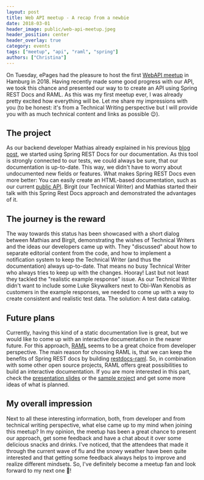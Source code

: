 ```yaml
---
layout: post
title: Web API meetup - A recap from a newbie
date: 2018-03-01
header_image: public/web-api-meetup.jpeg
header_position: center
header_overlay: true
category: events
tags: ["meetup", "api", "raml", "spring"]
authors: ["Christina"]
---
```

On Tuesday, ePages had the pleasure to host the first [WebAPI meetup](https://www.meetup.com/de-DE/webapi-hamburg) in Hamburg in 2018.
Having recently made some good progress with our API, we took this chance and presented our way to to create an API using Spring REST Docs and RAML.
As this was my first meetup ever, I was already pretty excited how everything will be.
Let me share my impressions with you (to be honest: it's from a Technical Writing perspective but I will provide you with as much technical content and links as possible 😉).

## The project

As our backend developer Mathias already explained in his previous [blog post](https://developer.epages.com/blog/api-experience/restful-api-documentation-with-spring-rest-docs-and-raml/), we started using Spring REST Docs for our documentation.
As this tool is strongly connected to our tests, we could always be sure, that our documentation is up-to-date.
This way, we didn't have to worry about undocumented new fields or features.
What makes Spring REST Docs even more better: You can easily create an HTML-based documentation, such as our current [public API](http://docs.beyondshop.cloud/).
Birgit (our Technical Writer) and Mathias started their talk with this Spring Rest Docs approach and demonstrated the advantages of it.

## The journey is the reward
The way towards this status has been showcased with a short dialog between Mathias and Birgit, demonstrating the wishes of Technical Writers and the ideas our developers came up with.
They "discussed" about how to separate editorial content from the code, and how to implement a notification system to keep the Technical Writer (and thus the documentation) always up-to-date.
That means no busy Technical Writer who always tries to keep up with the changes.
Hooray!
Last but not least they tackled the "realistic example response" issue.
As our Technical Writer didn't want to include some Luke Skywalkers next to Obi-Wan Kenobis as customers in the example responses, we needed to come up with a way to create consistent and realistic test data. The solution: A test data catalog.

## Future plans

Currently, having this kind of a static documentation live is great, but we would like to come up with an interactive documentation in the nearer future.
For this approach, [RAML](https://raml.org/) seems to be a great choice from developer perspective.
The main reason for choosing RAML is, that we can keep the benefits of Spring REST docs by building [restdocs-raml](https://github.com/ePages-de/restdocs-raml).
So, in combination with some other open source projects, RAML offers great possibilities to build an interactive documentation.
If you are more interested in this part, check the [presentation slides](https://mduesterhoeft.github.io/spring-restdocs-raml-talk) or the [sample project](https://github.com/mduesterhoeft/spring-restdocs-raml-talk) and get some more ideas of what is planned.

## My overall impression

Next to all these interesting information, both, from developer and from technical writing perspective, what else came up to my mind when joining this meetup?
In my opinion, the meetup has been a great chance to present our approach, get some feedback and have a chat about it over some delicious snacks and drinks.
I've noticed, that the attendees that made it through the current wave of flu and the snowy weather have been quite interested and that getting some feedback always helps to improve and realize different mindsets.
So, I've definitely become a meetup fan and look forward to my next one 🙂!

